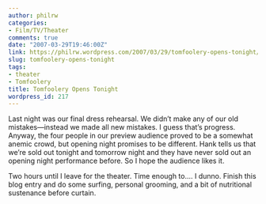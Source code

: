 ```yaml
---
author: philrw
categories:
- Film/TV/Theater
comments: true
date: "2007-03-29T19:46:00Z"
link: https://philrw.wordpress.com/2007/03/29/tomfoolery-opens-tonight/
slug: tomfoolery-opens-tonight
tags:
- theater
- Tomfoolery
title: Tomfoolery Opens Tonight
wordpress_id: 217
---
```


Last night was our final dress rehearsal. We didn’t make any of our old mistakes—instead we made all new mistakes. I guess that’s progress. Anyway, the four people in our preview audience proved to be a somewhat anemic crowd, but opening night promises to be different. Hank tells us that we’re sold out tonight and tomorrow night and they have never sold out an opening night performance before. So I hope the audience likes it.

Two hours until I leave for the theater. Time enough to.... I dunno. Finish this blog entry and do some surfing, personal grooming, and a bit of nutritional sustenance before curtain.
